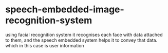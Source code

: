 # speech-embedded-image-recognition-system
using facial recognition system it recognises each face with data attached to them, and the speech embedded system helps it to convey that data.
which in this case is user information
